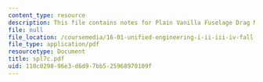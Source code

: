 ```yaml
---
content_type: resource
description: This file contains notes for Plain Vanilla Fuselage Drag Measurements.
file: null
file_location: /coursemedia/16-01-unified-engineering-i-ii-iii-iv-fall-2005-spring-2006/110c029896e3d6d97bb525968970109f_spl7c.pdf
file_type: application/pdf
resourcetype: Document
title: spl7c.pdf
uid: 110c0298-96e3-d6d9-7bb5-25968970109f
---
```

